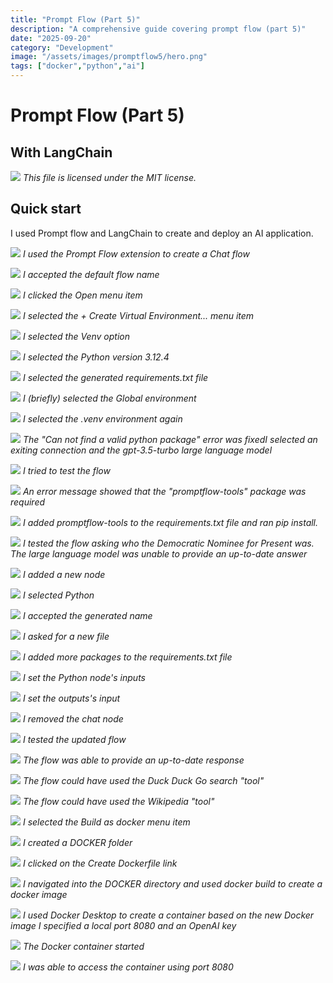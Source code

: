 ```yaml
---
title: "Prompt Flow (Part 5)"
description: "A comprehensive guide covering prompt flow (part 5)"
date: "2025-09-20"
category: "Development"
image: "/assets/images/promptflow5/hero.png"
tags: ["docker","python","ai"]
---
```


# Prompt Flow (Part 5)

## With LangChain

![](/assets/images/promptflow5/logo.svg)
*This file is licensed under the MIT license.*


## Quick start

I used Prompt flow and LangChain to create and deploy an AI application.

![](/assets/images/promptflow5/screenshot-2024-09-01-at-12.47.00pm-2136x767.png)
*I used the Prompt Flow extension to create a Chat flow*

![](/assets/images/promptflow5/screenshot-2024-09-01-at-12.47.10pm-2092x556.png)
*I accepted the default flow name*

![](/assets/images/promptflow5/screenshot-2024-09-01-at-12.47.39pm-2136x757.png)
*I clicked the Open menu item*

![](/assets/images/promptflow5/screenshot-2024-09-01-at-12.47.50pm-2136x495.png)
*I selected the + Create Virtual Environment... menu item*

![](/assets/images/promptflow5/screenshot-2024-09-01-at-12.47.58pm-2136x316.png)
*I selected the Venv option*

![](/assets/images/promptflow5/screenshot-2024-09-01-at-12.48.07pm-2136x368.png)
*I selected the Python version 3.12.4*

![](/assets/images/promptflow5/screenshot-2024-09-01-at-12.48.19pm-2136x316.png)
*I selected the generated requirements.txt file*

![](/assets/images/promptflow5/screenshot-2024-09-01-at-12.48.38pm-2136x353.png)
*I (briefly) selected the Global environment*

![](/assets/images/promptflow5/screenshot-2024-09-01-at-12.48.49pm-2136x408.png)
*I selected the .venv environment again*

![](/assets/images/promptflow5/screenshot-2024-09-01-at-12.49.26pm-2136x395.png)
*The "Can not find a valid python package" error was fixedI selected an exiting connection and the gpt-3.5-turbo large language model*

![](/assets/images/promptflow5/screenshot-2024-09-01-at-12.49.39pm-2136x307.png)
*I tried to test the flow*

![](/assets/images/promptflow5/screenshot-2024-09-01-at-12.50.02pm-2136x410.png)
*An error message showed that the "promptflow-tools" package was required*

![](/assets/images/promptflow5/screenshot-2024-09-01-at-12.50.42pm-2136x634.png)
*I added promptflow-tools to the requirements.txt file and ran pip install.*

![](/assets/images/promptflow5/screenshot-2024-09-01-at-1.43.39pm-1834x382.png)
*I tested the flow asking who the Democratic Nominee for Present was. The large language model was unable to provide an up-to-date answer*

![](/assets/images/promptflow5/screenshot-2024-09-01-at-12.55.55pm-2136x267.png)
*I added a new node*

![](/assets/images/promptflow5/screenshot-2024-09-01-at-12.56.05pm-2136x195.png)
*I selected Python*

![](/assets/images/promptflow5/screenshot-2024-09-01-at-12.56.20pm-2136x208.png)
*I accepted the generated name*

![](/assets/images/promptflow5/screenshot-2024-09-01-at-12.56.27pm-2136x167.png)
*I asked for a new file*

![](/assets/images/promptflow5/screenshot-2024-09-01-at-12.58.25pm-2136x585.png)
*I added more packages to the requirements.txt file*

![](/assets/images/promptflow5/screenshot-2024-09-01-at-12.59.51pm-2136x1005.png)
*I set the Python node's inputs*

![](/assets/images/promptflow5/screenshot-2024-09-01-at-1.00.29pm-2136x721.png)
*I set the outputs's input*

![](/assets/images/promptflow5/screenshot-2024-09-01-at-1.00.58pm-2136x684.png)
*I removed the chat node*

![](/assets/images/promptflow5/screenshot-2024-09-01-at-1.01.15pm-2136x691.png)
*I tested the updated flow*

![](/assets/images/promptflow5/screenshot-2024-09-01-at-1.52.40pm-1824x612.png)
*The flow was able to provide an up-to-date response*

![](/assets/images/promptflow5/screenshot-2024-09-01-at-1.54.14pm-2136x1123.png)
*The flow could have used the Duck Duck Go search "tool"*

![](/assets/images/promptflow5/screenshot-2024-09-01-at-2.16.21pm-2136x1124.png)
*The flow could have used the Wikipedia "tool"*

![](/assets/images/promptflow5/screenshot-2024-09-01-at-1.54.58pm-2136x290.png)
*I selected the Build as docker menu item*

![](/assets/images/promptflow5/screenshot-2024-09-01-at-1.55.39pm-1608x898.png)
*I created a DOCKER folder*

![](/assets/images/promptflow5/screenshot-2024-09-01-at-1.56.04pm-1928x516.png)
*I clicked on the Create Dockerfile link*

![](/assets/images/promptflow5/screenshot-2024-09-01-at-1.58.44pm-2060x958.png)
*I navigated into the DOCKER directory and used docker build to create a docker image*

![](/assets/images/promptflow5/screenshot-2024-09-01-at-2.00.43pm-2136x1164.png)
*I used Docker Desktop to create a container based on the new Docker image I specified a local port 8080 and an OpenAI key*

![](/assets/images/promptflow5/screenshot-2024-09-01-at-2.01.27pm-2136x1155.png)
*The Docker container started*

![](/assets/images/promptflow5/screenshot-2024-09-01-at-2.03.38pm-2102x1414.png)
*I was able to access the container using port 8080*
